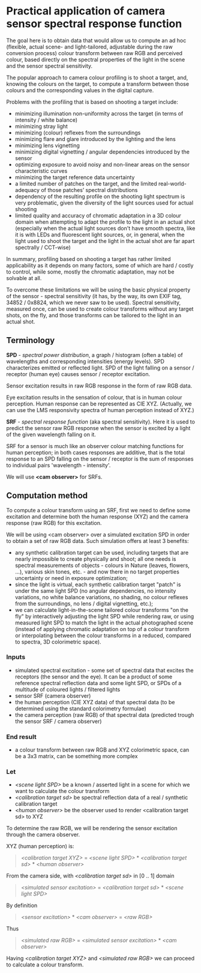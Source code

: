 # Practical application of camera sensor spectral response function

The goal here is to obtain data that would allow us to compute an ad hoc (flexible, actual scene- and light-tailored, adjustable during the raw conversion process) colour transform between raw RGB and perceived colour, based directly on the spectral properties of the light in the scene and the sensor spectral sensitivity.

The popular approach to camera colour profiling is to shoot a target, and, knowing the colours on the target, to compute a transform between those colours and the corresponding values in the digital capture.

Problems with the profiling that is based on shooting a target include:
- minimizing illumination non-uniformity across the target (in terms of intensity / white balance)
- minimizing stray light
- minimizing (colour) reflexes from the surroundings
- minimizing flare and glare introduced by the lighting and the lens
- minimizing lens vignetting
- minimizing digital vignetting / angular dependencies introduced by the sensor
- optimizing exposure to avoid noisy and non-linear areas on the sensor characteristic curves
- minimizing the target reference data uncertainty
- a limited number of patches on the target, and the limited real-world-adequacy of those patches’ spectral distributions
- dependency of the resulting profile on the shooting light spectrum is very problematic, given the diversity of the light sources used for actual shooting
- limited quality and accuracy of chromatic adaptation in a 3D colour domain when attempting to adapt the profile to the light in an actual shot (especially when the actual light sources don't have smooth spectra, like it is with LEDs and fluorescent light sources, or, in general, when the light used to shoot the target and the light in the actual shot are far apart spectrally / CCT-wise)

In summary, profiling based on shooting a target has rather limited applicability as it depends on many factors, some of which are hard / costly to control, while some, mostly the chromatic adaptation, may not be solvable at all.

To overcome these limitations we will be using the basic physical property of the sensor - spectral sensitivity (it has, by the way, its own EXIF tag, 34852 / 0x8824, which we never saw to be used). Spectral sensitivity, measured once, can be used to create colour transforms without any target shots, on the fly, and those transforms can be tailored to the light in an actual shot.

## Terminology

**SPD** - _spectral power distribution_, a graph / histogram (often a table) of wavelengths and corresponding intensities (energy levels). SPD characterizes emitted or reflected light. SPD of the light falling on a sensor / receptor (human eye) causes sensor / receptor excitation.

Sensor excitation results in raw RGB response in the form of raw RGB data.

Eye excitation results in the sensation of colour, that is in human colour perception. Human response can be represented as CIE XYZ. (Actually, we can use the LMS responsivity spectra of human perception instead of XYZ.)

**SRF** - _spectral response function_ (aka spectral sensitivity). Here it is used to predict the sensor raw RGB response when the sensor is excited by a light of the given wavelength falling on it.

SRF for a sensor is much like an observer colour matching functions for human perception; in both cases responses are additive, that is the total response to an SPD falling on the sensor / receptor is the sum of responses to individual pairs 'wavelength - intensity'.

We will use **\<cam observer\>** for SRFs.

## Computation method

To compute a colour transform using an SRF, first we need to define some excitation and determine both the human response (XYZ) and the camera response (raw RGB) for this excitation.

We will be using \<cam observer\> over a simulated excitation SPD in order to obtain a set of raw RGB data. Such simulation offers at least 3 benefits:
- any synthetic calibration target can be used, including targets that are nearly impossible to create physically and shoot; all one needs is spectral measurements of objects - colours in Nature (leaves, flowers, ...), various skin tones, etc. - and now there in no target properties uncertainty or need in exposure optimization;
- since the light is virtual, each synthetic calibration target "patch" is under the same light SPD (no angular dependencies, no intensity variations, no white balance variations, no shading, no colour reflexes from the surroundings, no lens / digital vignetting, etc.);
- we can calculate light-in-the-scene tailored colour transforms "on the fly" by interactively adjusting the light SPD while rendering raw, or using measured light SPD to match the light in the actual photographed scene (instead of applying chromatic adaptation on top of a colour transform or interpolating between the colour transforms in a reduced, compared to spectra, 3D colorimetric space).


### Inputs
- simulated spectral excitation - some set of spectral data that excites the receptors (the sensor and the eye). It can be a product of some reference spectral reflection data and some light SPD, or SPDs of a multitude of coloured lights / filtered lights
- sensor SRF (camera observer)
- the human perception (CIE XYZ data) of that spectral data (to be determined using the standard colorimetry formulae)
- the camera perception (raw RGB) of that spectral data (predicted trough the sensor SRF / camera observer)

### End result
- a colour transform between raw RGB and XYZ colorimetric space, can be a 3x3 matrix, can be something more complex

### Let
- *\<scene light SPD\>* be a known / asserted light in a scene for which we want to calculate the colour transform
- *\<calibration target sd\>* be spectral reflection data of a real / synthetic calibration target
- *\<human observer\>* be the observer used to render \<calibration target sd\> to XYZ

To determine the raw RGB, we will be rendering the sensor excitation through the camera observer.

XYZ (human perception) is:

> *\<calibration target XYZ\>* = *\<scene light SPD\>* * *\<calibration target sd\>* * *\<human observer\>*

From the camera side, with *\<calibration target sd\>* in \[0 .. 1\] domain

> *\<simulated sensor excitation\>* = *\<calibration target sd\>* * *\<scene light SPD\>*

By definition

> *\<sensor excitation\>* * *\<cam observer\>* = *\<raw RGB\>*

Thus

> *\<simulated raw RGB\>* = *\<simulated sensor excitation\>* * *\<cam observer\>*

Having *\<calibration target XYZ\>* and *\<simulated raw RGB\>* we can proceed to calculate a colour transform.

